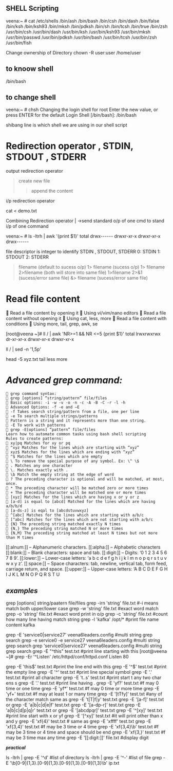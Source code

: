 SHELL Scripting
----------------

veena:~ # cat /etc/shells
/bin/ash
/bin/bash
/bin/csh
/bin/dash
/bin/false
/bin/ksh
/bin/ksh93
/bin/mksh
/bin/pdksh
/bin/sh
/bin/tcsh
/bin/true
/bin/zsh
/usr/bin/csh
/usr/bin/dash
/usr/bin/ksh
/usr/bin/ksh93
/usr/bin/mksh
/usr/bin/passwd
/usr/bin/pdksh
/usr/bin/bash
/usr/bin/tcsh
/usr/bin/zsh
/usr/bin/fish

Change ownership of Directory 
chown -R user:user /home/user

**to knoow shell**
-----------------

/bin/bash

**to change shell**
-----------------
veena:~ # chsh
Changing the login shell for root
Enter the new value, or press ENTER for the default
        Login Shell [/bin/bash]: /bin/bash


shibang line is which shell we are using in our shell script

Redirection operator , STDIN, STDOUT , STDERR
=============================================

output redirection operator
> create new file
>> append the content 

i/p redirection operator
>
cat < demo.txt

Combining Redirection operator
  | ->send standard o/p of one cmd to stand i/p of one command
  
  veena:~ # ls -ltrh | awk '{print $1}'
total
drwx------
drwxr-xr-x
drwxr-xr-x
drwx------

file descriptor is integer to identify STDIN , STDOUT, STDERR
	0: STDIN
	1: STDOUT
	2: STDERR
	
> filename (default to sucess o/p)
1> filename (sucess o/p)
1> filename 2>filename (both will store into same file)
1>filename 2>&1 (sucess/error same file)
&> filename  (sucess/error same file)

Read file content
==================
 Read a file content by opening it
 Using vi/vim/nano editors
 Read a file content without opening it
 Using cat, less, more
 Read a file content with conditions
 Using more, tail, grep, awk, se

[root@veena ~]# ll / | awk 'NR>=1 && NR <=5 {print $1}'
total
lrwxrwxrwx
dr-xr-xr-x
drwxr-xr-x
drwxr-xr-x

ll / | sed -n '1,5p'

head -5 xyz.txt
tail
less
more


***Advanced grep command:***
======================
	 grep command syntax:
	 grep [options] “string/pattern” file/files
	 Basic options: -i -w -v -o -n -c -A -B -C -r -l -h
	 Advanced Options: -f -e and –E
	 -f Takes search string/pattern from a file, one per line
	 -e To search multiple strings/patterns
	 Pattern is a string and it represents more than one string.
	 -E To work with patterns
	 grep -E[options] “pattern” file/files
	Learn how to automate common tasks using bash shell scripting
	Rules to create patterns:
	 xy|pq Matches for xy or pq
	 ^xyz Matches for the lines which are starting with “xyz”
	 xyz$ Matches for the lines which are ending with “xyz”
	 ^$ Matches for the lines which are empty
	 \ To remove the special purpose of any symbol. Ex: \^ \$
	 . Matches any one character
	 \. Matches exactly with .
	 \b Match the empty string at the edge of word
	 ? The preceding character is optional and will be matched, at most, once.
	 * The preceding character will be matched zero or more times
	 + The preceding character will be matched one or more times
	 [xyz] Matches for the lines which are having x or y or z
	 [a-d] is equal to [abcd] Matched for the lines which are having a/b/b/d
	 [a-ds-z] is eqal to [abcdstuvwxyz]
	 ^[abc] Matches for the lines which are starting with a/b/c
	 [^abc] Matches for the lines which are not starting with a/b/c
	 {N} The preceding string matched exactly N times
	 {N,} The preceding string matched N or more times
	 {N,M} The preceding string matched at least N times but not more than M times

[[:alnum:]] – Alphanumeric characters.
[[:alpha:]] – Alphabetic characters
[[:blank:]] – Blank characters: space and tab.
[[:digit:]] – Digits: ‘0 1 2 3 4 5 6 7 8 9’.
[[:lower:]] – Lower-case letters: ‘a b c d e f g h i j k l m n o p q r s t u v w x y z’.
[[:space:]] – Space characters: tab, newline, vertical tab, form feed, carriage return, and space.
[[:upper:]] – Upper-case letters: ‘A B C D E F G H I J K L M N O P Q R S T U

***examples***
---------------
grep [options] string/paatern file/files
grep -irn 'string' file.txt #-i means match both upper/lower case
grep -w 'string' file.txt  #exact word match
grep -o 'string' file.txt #exact word print in o/p
grep -c 'string' file.txt #count how many line having match string
grep -l 'kafka' /opt/* #print file name content kafka

grep -E 'service0|service27' veena6leaders.config #multi string grep search
grep -e service0 -e service27 veena6leaders.config #multi string grep search
grep 'service0\|service27' veena6leaders.config #multi string grep search
grep -E "^this" test.txt #print line starting with this
[root@veena ~]# grep -Er '^Listen' /etc/httpd/conf/httpd.conf
Listen 80

grep -E 'this$' test.txt #print the line end with  this 
grep -E '^$' test.txt #print the empty line
grep -E '\^' test.txt #print line special symbol
grep -E '.' test.txt #print  all character
grep -E 't..s' test.txt #print start t any two char ens s 
grep -E '\.' test.txt #print line having .
grep -E 'yf?' test.txt #f may 0 time or one time 
grep -E 'yf*' test.txt #f may 0 time or more  time 
grep -E 'yf+' test.txt #f may at least 1 or many time
grep -E '[tTfy]' test.txt #any of the character match  same as  grep -E 't|T|f|y' test.txt
grep -E '[a-f]' test.txt or  grep -E 'a|b|c|d|e|f' test.txt
grep -E '[a-dp-r]' test.txt   grep -E 'a|b|c|d|p|q|r' test.txt  or  grep -E '[abcdpqr]' test.txt
grep -E '^[xy]' test.txt #print line start with x or yf
grep -E '[^xy]' test.txt #it will print other than x and y
grep -E 'xf{4}' test.txt # same as grep -E 'xffff' test.txt 
grep -E 'xf{3,4}' test.txt #f may be 3 time or 4 time
grep -E 'xf{3,4}\b' test.txt #f may be 3 time or 4 time and space should be end
grep -E 'xf{3,}' test.txt #f may be 3 time max any time 
grep -E '[[:digit:]]' file.txt #display digit 

***practical***


ls -ltrh | grep -E '^d' #list of directory
ls -ltrh | grep -E '^-' #list of file
grep -E '\b[0-9]{1,3}\.[0-9]{1,3}\.[0-9]{1,3}\.[0-9]{1,3}\b'  ip.txt




